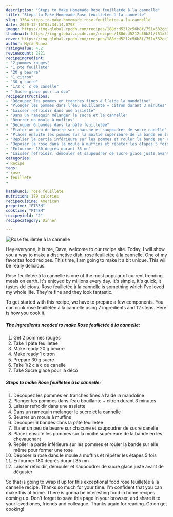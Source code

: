 ```yaml
---
description: "Steps to Make Homemade Rose feuilletée à la cannelle"
title: "Steps to Make Homemade Rose feuilletée à la cannelle"
slug: 3364-steps-to-make-homemade-rose-feuilletee-a-la-cannelle
date: 2020-12-16T03:34:14.079Z
image: https://img-global.cpcdn.com/recipes/188dcd5212c56b8f/751x532cq70/rose-feuilletee-a-la-cannelle-photo-principale-de-la-recette.jpg
thumbnail: https://img-global.cpcdn.com/recipes/188dcd5212c56b8f/751x532cq70/rose-feuilletee-a-la-cannelle-photo-principale-de-la-recette.jpg
cover: https://img-global.cpcdn.com/recipes/188dcd5212c56b8f/751x532cq70/rose-feuilletee-a-la-cannelle-photo-principale-de-la-recette.jpg
author: Myra Nunez
ratingvalue: 4.2
reviewcount: 2821
recipeingredient:
- "2 pommes rouges"
- "1 pte feuillete"
- "20 g beurre"
- "1 citron"
- "30 g sucre"
- "1/2 c  c de canelle"
- " Sucre glace pour la dco"
recipeinstructions:
- "Découpez les pommes en tranches fines à l’aide la mandoline"
- "Plonger les pommes dans l’eau bouillante + citron durant 3 minutes"
- "Laisser refroidir dans une assiette"
- "Dans un ramequin mélanger le sucre et la cannelle"
- "Beurrer un moule à muffins"
- "Découper 6 bandes dans la pâte feuilletée"
- "Étaler un peu de beurre sur chacune et saupoudrer de sucre canelle"
- "Placez ensuite les pommes sur la moitié supérieure de la bande en les chevauchant"
- "Replier la partie inférieure sur les pommes et rouler la bande sur elle même pour former une rose"
- "Déposer la rose dans le moule à muffins et répéter les étapes 5 fois"
- "Enfourner 180 degrés durant 35 mn"
- "Laisser refroidir, démouler et saupoudrer de sucre glace juste avant de déguster"
categories:
- Recipe
tags:
- rose
- feuillete
- 

katakunci: rose feuillete  
nutrition: 179 calories
recipecuisine: American
preptime: "PT33M"
cooktime: "PT48M"
recipeyield: "2"
recipecategory: Dinner

---
```



![Rose feuilletée à la cannelle](https://img-global.cpcdn.com/recipes/188dcd5212c56b8f/751x532cq70/rose-feuilletee-a-la-cannelle-photo-principale-de-la-recette.jpg)

Hey everyone, it is me, Dave, welcome to our recipe site. Today, I will show you a way to make a distinctive dish, rose feuilletée à la cannelle. One of my favorites food recipes. This time, I am going to make it a bit unique. This will be really delicious.

Rose feuilletée à la cannelle is one of the most popular of current trending meals on earth. It's enjoyed by millions every day. It's simple, it's quick, it tastes delicious. Rose feuilletée à la cannelle is something which I've loved my whole life. They're fine and they look fantastic.




To get started with this recipe, we have to prepare a few components. You can cook rose feuilletée à la cannelle using 7 ingredients and 12 steps. Here is how you cook it.

<!--inarticleads1-->

##### The ingredients needed to make Rose feuilletée à la cannelle:

1. Get 2 pommes rouges
1. Take 1 pâte feuilletée
1. Make ready 20 g beurre
1. Make ready 1 citron
1. Prepare 30 g sucre
1. Take 1/2 c à c de canelle
1. Take  Sucre glace pour la déco




<!--inarticleads2-->

##### Steps to make Rose feuilletée à la cannelle:

1. Découpez les pommes en tranches fines à l’aide la mandoline
1. Plonger les pommes dans l’eau bouillante + citron durant 3 minutes
1. Laisser refroidir dans une assiette
1. Dans un ramequin mélanger le sucre et la cannelle
1. Beurrer un moule à muffins
1. Découper 6 bandes dans la pâte feuilletée
1. Étaler un peu de beurre sur chacune et saupoudrer de sucre canelle
1. Placez ensuite les pommes sur la moitié supérieure de la bande en les chevauchant
1. Replier la partie inférieure sur les pommes et rouler la bande sur elle même pour former une rose
1. Déposer la rose dans le moule à muffins et répéter les étapes 5 fois
1. Enfourner 180 degrés durant 35 mn
1. Laisser refroidir, démouler et saupoudrer de sucre glace juste avant de déguster




So that is going to wrap it up for this exceptional food rose feuilletée à la cannelle recipe. Thanks so much for your time. I'm confident that you can make this at home. There is gonna be interesting food in home recipes coming up. Don't forget to save this page in your browser, and share it to your loved ones, friends and colleague. Thanks again for reading. Go on get cooking!
